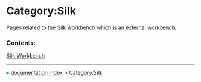 # Category:Silk
Pages related to the [Silk workbench](Silk_Workbench.md) which is an [external workbench](external_workbenches.md).

### Contents:

  
  [Silk Workbench](Silk_Workbench.md)



---
![](images/Right_arrow.png) [documentation index](../README.md) > Category:Silk
